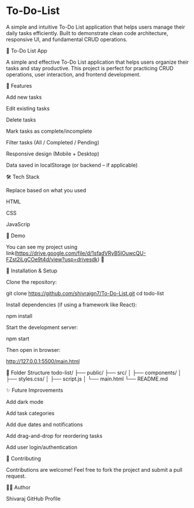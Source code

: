 # To-Do-List
A simple and intuitive To-Do List application that helps users manage their daily tasks efficiently. Built to demonstrate clean code architecture, responsive UI, and fundamental CRUD operations.

📝 To-Do List App

A simple and effective To-Do List application that helps users organize their tasks and stay productive. This project is perfect for practicing CRUD operations, user interaction, and frontend development.

📌 Features

Add new tasks

Edit existing tasks

Delete tasks

Mark tasks as complete/incomplete

Filter tasks (All / Completed / Pending)

Responsive design (Mobile + Desktop)

Data saved in localStorage (or backend – if applicable)

🛠️ Tech Stack

Replace based on what you used

HTML

CSS

JavaScrip

🚀 Demo

You can see my project using  link(https://drive.google.com/file/d/1sfadVRyB5IOuwcQU-FZst2iLgCOe9t4d/view?usp=drivesdk) 
📸 

📁 Installation & Setup

Clone the repository:

git clone https://github.com/shivrajgn7/To-Do-List.git
cd todo-list


Install dependencies (if using a framework like React):

npm install


Start the development server:

npm start


Then open in browser:

http://127.0.0.1:5500/main.html

📂 Folder Structure
todo-list/
├── public/
├── src/
│   ├── components/
│   ├── styles.css/
│   ├── script.js
│   └── main.html
└── README.md

✨ Future Improvements

Add dark mode

Add task categories

Add due dates and notifications

Add drag-and-drop for reordering tasks

Add user login/authentication

🤝 Contributing

Contributions are welcome! Feel free to fork the project and submit a pull request.

🙋‍♂️ Author

Shivaraj
GitHub Profile
